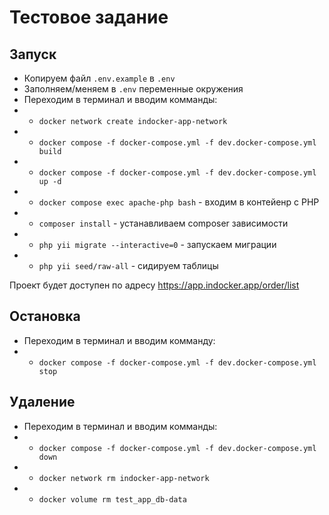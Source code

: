 # Тестовое задание

## Запуск
* Копируем файл `.env.example` в `.env`
* Заполняем/меняем в `.env` переменные окружения
* Переходим в терминал и вводим комманды:
* * `docker network create indocker-app-network`
* * `docker compose -f docker-compose.yml -f dev.docker-compose.yml build`
* * `docker compose -f docker-compose.yml -f dev.docker-compose.yml up -d`
* * `docker compose exec apache-php bash` - входим в контейенр c PHP
* * `composer install` - устанавливаем composer зависимости
* * `php yii migrate --interactive=0` - запускаем миграции
* * `php yii seed/raw-all` - сидируем таблицы

Проект будет доступен по адресу https://app.indocker.app/order/list

## Остановка
* Переходим в терминал и вводим комманду:
* * `docker compose -f docker-compose.yml -f dev.docker-compose.yml stop`

## Удаление
* Переходим в терминал и вводим комманды:
* * `docker compose -f docker-compose.yml -f dev.docker-compose.yml down`
* * `docker network rm indocker-app-network`
* * `docker volume rm test_app_db-data`